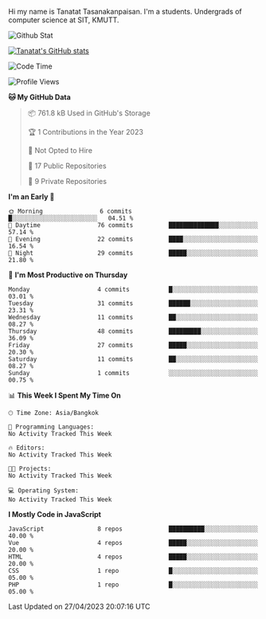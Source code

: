 Hi my name is Tanatat Tasanakanpaisan. I'm a students. Undergrads of computer science at SIT, KMUTT.

![Github Stat](https://github-profile-summary-cards.vercel.app/api/cards/profile-details?username=LilUzii-69&theme=dracula)

[![Tanatat's GitHub stats](https://github-readme-stats.vercel.app/api?username=LilUzii-69&show_icons=true&theme=radical)](https://github.com/anuraghazra/github-readme-stats)

<!--START_SECTION:waka-->
![Code Time](http://img.shields.io/badge/Code%20Time-43%20hrs%2052%20mins-blue)

![Profile Views](http://img.shields.io/badge/Profile%20Views-1-blue)

**🐱 My GitHub Data** 

> 📦 761.8 kB Used in GitHub's Storage 
 > 
> 🏆 1 Contributions in the Year 2023
 > 
> 🚫 Not Opted to Hire
 > 
> 📜 17 Public Repositories 
 > 
> 🔑 9 Private Repositories 
 > 
**I'm an Early 🐤** 

```text
🌞 Morning                6 commits           █░░░░░░░░░░░░░░░░░░░░░░░░   04.51 % 
🌆 Daytime                76 commits          ██████████████░░░░░░░░░░░   57.14 % 
🌃 Evening                22 commits          ████░░░░░░░░░░░░░░░░░░░░░   16.54 % 
🌙 Night                  29 commits          █████░░░░░░░░░░░░░░░░░░░░   21.80 % 
```
📅 **I'm Most Productive on Thursday** 

```text
Monday                   4 commits           █░░░░░░░░░░░░░░░░░░░░░░░░   03.01 % 
Tuesday                  31 commits          ██████░░░░░░░░░░░░░░░░░░░   23.31 % 
Wednesday                11 commits          ██░░░░░░░░░░░░░░░░░░░░░░░   08.27 % 
Thursday                 48 commits          █████████░░░░░░░░░░░░░░░░   36.09 % 
Friday                   27 commits          █████░░░░░░░░░░░░░░░░░░░░   20.30 % 
Saturday                 11 commits          ██░░░░░░░░░░░░░░░░░░░░░░░   08.27 % 
Sunday                   1 commits           ░░░░░░░░░░░░░░░░░░░░░░░░░   00.75 % 
```


📊 **This Week I Spent My Time On** 

```text
🕑︎ Time Zone: Asia/Bangkok

💬 Programming Languages: 
No Activity Tracked This Week

🔥 Editors: 
No Activity Tracked This Week

🐱‍💻 Projects: 
No Activity Tracked This Week

💻 Operating System: 
No Activity Tracked This Week
```

**I Mostly Code in JavaScript** 

```text
JavaScript               8 repos             ██████████░░░░░░░░░░░░░░░   40.00 % 
Vue                      4 repos             █████░░░░░░░░░░░░░░░░░░░░   20.00 % 
HTML                     4 repos             █████░░░░░░░░░░░░░░░░░░░░   20.00 % 
CSS                      1 repo              █░░░░░░░░░░░░░░░░░░░░░░░░   05.00 % 
PHP                      1 repo              █░░░░░░░░░░░░░░░░░░░░░░░░   05.00 % 
```




 Last Updated on 27/04/2023 20:07:16 UTC
<!--END_SECTION:waka-->
